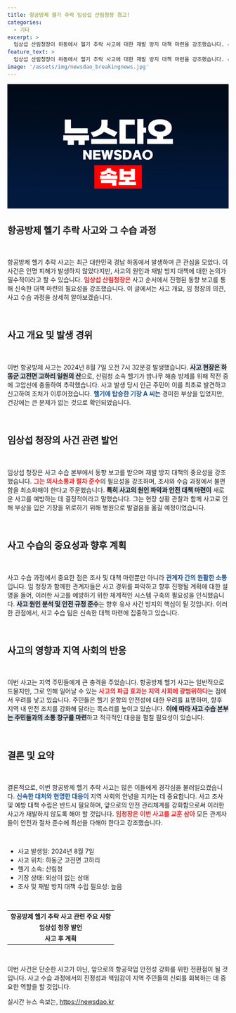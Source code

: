 ```yaml
---
title: 항공방제 헬기 추락 임상섭 산림청장 경고!
categories:
  - 기타
excerpt: >
  임상섭 산림청장이 하동에서 헬기 추락 사고에 대한 재발 방지 대책 마련을 강조했습니다. 사고로 인해 다친 기장은 큰 문제가 없으며, 현장 조사와 후속 조치에 대한 보고도 진행되었습니다.
feature_text: >
  임상섭 산림청장이 하동에서 헬기 추락 사고에 대한 재발 방지 대책 마련을 강조했습니다. 사고로 인해 다친 기장은 큰 문제가 없으며, 현장 조사와 후속 조치에 대한 보고도 진행되었습니다.
image: '/assets/img/newsdao_breakingnews.jpg'
---
```


<p><img src="/assets/img/newsdao_breakingnews.jpg" alt="firstkoreanews 속보" /></p>

<h2 data-ke-size="size26">항공방제 헬기 추락 사고와 그 수습 과정</h2>

<p data-ke-size="size16">&nbsp;</p>

<p>항공방제 헬기 추락 사고는 최근 대한민국 경남 하동에서 발생하며 큰 관심을 모았다. 이 사건은 인명 피해가 발생하지 않았다지만, 사고의 원인과 재발 방지 대책에 대한 논의가 필수적이라고 할 수 있습니다. <b><span style="color: #ee2323;">임상섭 산림청장은</span></b> 사고 순서에서 진행된 동향 보고를 통해 신속한 대책 마련의 필요성을 강조했습니다. 이 글에서는 사고 개요, 임 청장의 의견, 사고 수습 과정을 상세히 알아보겠습니다.</p>

<p data-ke-size="size16">&nbsp;</p>

<h2 data-ke-size="size26">사고 개요 및 발생 경위</h2>

<p data-ke-size="size16">&nbsp;</p>

<p>이번 항공방제 사고는 2024년 8월 7일 오전 7시 32분경 발생했습니다. <b><span style="background-color: #21538527;">사고 현장은 하동군 고전면 고하리 일원의 산</span></b>으로, 산림청 소속 헬기가 밤나무 해충 방제를 위해 작전 중에 고압선에 충돌하여 추락했습니다. 사고 발생 당시 인근 주민이 이를 최초로 발견하고 신고하여 조처가 이루어졌습니다. <b><span style="color: #1a5490;">헬기에 탑승한 기장 A 씨는</span></b> 경미한 부상을 입었지만, 건강에는 큰 문제가 없는 것으로 확인되었습니다. </p>

<p data-ke-size="size16">&nbsp;</p>

<h2 data-ke-size="size26">임상섭 청장의 사건 관련 발언</h2>

<p data-ke-size="size16">&nbsp;</p>

<p>임상섭 청장은 사고 수습 본부에서 동향 보고를 받으며 재발 방지 대책의 중요성을 강조했습니다. <b><span style="color: #ee2323;">그는 의사소통과 절차 준수</span></b>의 필요성을 강조하며, 조사와 수습 과정에서 불편함을 최소화해야 한다고 주문했습니다. <b><span style="background-color: #21538527;">특히 사고의 원인 파악과 안전 대책 마련이</span></b> 새로운 사고를 예방하는 데 결정적이라고 말했습니다. 그는 현장 상황 관찰과 함께 사고로 인해 부상을 입은 기장을 위로하기 위해 병원으로 발걸음을 옮길 예정이었습니다.</p>

<p data-ke-size="size16">&nbsp;</p>

<h2 data-ke-size="size26">사고 수습의 중요성과 향후 계획</h2>

<p data-ke-size="size16">&nbsp;</p>

<p>사고 수습 과정에서 중요한 점은 조사 및 대책 마련뿐만 아니라 <b><span style="color: #1a5490;">관계자 간의 원활한 소통</span></b>입니다. 임 청장과 함께한 관계자들은 사고 경위를 파악하고 향후 진행될 계획에 대한 설명을 들어, 이러한 사고를 예방하기 위한 체계적인 시스템 구축의 필요성을 인식했습니다. <b><span style="background-color: #21538527;">사고 원인 분석 및 안전 규정 준수</span></b>는 향후 유사 사건 방지의 핵심이 될 것입니다. 이러한 관점에서, 사고 수습 팀은 신속한 대책 마련에 집중하고 있습니다.</p>

<p data-ke-size="size16">&nbsp;</p>

<h2 data-ke-size="size26">사고의 영향과 지역 사회의 반응</h2>

<p data-ke-size="size16">&nbsp;</p>

<p>이번 사고는 지역 주민들에게 큰 충격을 주었습니다. 항공방제 헬기 사고는 일반적으로 드물지만, 그로 인해 일어날 수 있는 <b><span style="color: #ee2323;">사고의 파급 효과는 지역 사회에 광범위하다</span></b>는 점에서 우려를 낳고 있습니다. 주민들은 헬기 운항의 안전성에 대한 우려를 표명하며, 향후 지역 내 안전 조치를 강화해 달라는 목소리를 높이고 있습니다. <b><span style="background-color: #21538527;">이에 따라 사고 수습 본부는 주민들과의 소통 창구를 마련</span></b>하고 적극적인 대응을 펼칠 필요성이 있습니다.</p>

<p data-ke-size="size16">&nbsp;</p>

<h2 data-ke-size="size26">결론 및 요약</h2>

<p data-ke-size="size16">&nbsp;</p>

<p>결론적으로, 이번 항공방제 헬기 추락 사고는 많은 이들에게 경각심을 불러일으켰습니다. <b><span style="color: #1a5490;">신속한 대처와 현명한 대응이</span></b> 지역 사회의 안녕을 지키는 데 중요합니다. 사고 조사 및 예방 대책 수립은 반드시 필요하며, 앞으로의 안전 관리체계를 강화함으로써 이러한 사고가 재발하지 않도록 해야 할 것입니다. <b><span style="color: #ee2323;">임청장은 이번 사고를 교훈 삼아</span></b> 모든 관계자들이 안전과 절차 준수에 최선을 다해야 한다고 강조했습니다.</p>

<p data-ke-size="size16">&nbsp;</p>

<ul>
    <li>사고 발생일: 2024년 8월 7일</li>
    <li>사고 위치: 하동군 고전면 고하리</li>
    <li>헬기 소속: 산림청</li>
    <li>기장 상태: 외상이 없는 상태</li>
    <li>조사 및 재발 방지 대책 수립 필요성: 높음</li>
</ul>

<p data-ke-size="size16">&nbsp;</p>

<table>
    <tr>
        <td style="text-align: center; height: 17px;"><b>항공방제 헬기 추락 사고 관련 주요 사항</b></td>
    </tr>
    <tr>
        <td style="text-align: center; height: 17px;"><b>임상섭 청장 발언</b></td>
    </tr>
    <tr>
        <td style="text-align: center; height: 17px;"><b>사고 후 계획</b></td>
    </tr>
</table>

<p data-ke-size="size16">&nbsp;</p>

<p>이번 사건은 단순한 사고가 아닌, 앞으로의 항공작업 안전성 강화를 위한 전환점이 될 것입니다. 사고 수습 과정에서의 진정성과 책임감이 지역 주민들의 신뢰를 회복하는 데 중요한 역할을 할 것입니다.</p>
실시간 뉴스 속보는, <a href="https://newsdao.kr" rel="dofollow">https://newsdao.kr</a>


